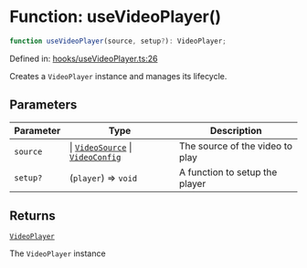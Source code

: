 # Function: useVideoPlayer()

```ts
function useVideoPlayer(source, setup?): VideoPlayer;
```

Defined in: [hooks/useVideoPlayer.ts:26](https://github.com/TheWidlarzGroup/react-native-video-v7/blob/d4046f8eca07df9e2ec69f8007c800ebf23ec7a7/packages/react-native-video/src/core/hooks/useVideoPlayer.ts#L26)

Creates a `VideoPlayer` instance and manages its lifecycle.

## Parameters

| Parameter | Type | Description |
| ------ | ------ | ------ |
| `source` | \| [`VideoSource`](../type-aliases/VideoSource.md) \| [`VideoConfig`](../type-aliases/VideoConfig.md) | The source of the video to play |
| `setup?` | (`player`) => `void` | A function to setup the player |

## Returns

[`VideoPlayer`](../classes/VideoPlayer.md)

The `VideoPlayer` instance
